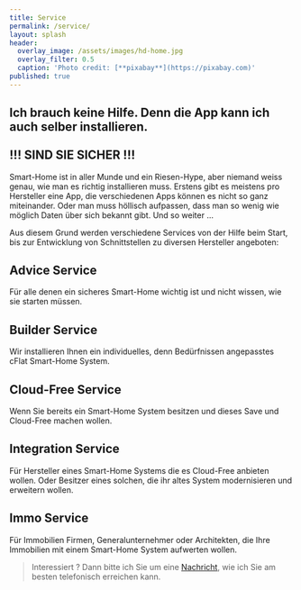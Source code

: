 ```yaml
---
title: Service
permalink: /service/
layout: splash
header:
  overlay_image: /assets/images/hd-home.jpg
  overlay_filter: 0.5
  caption: 'Photo credit: [**pixabay**](https://pixabay.com)'
published: true
---
```

<p></p>

## Ich brauch keine Hilfe. Denn die App kann ich auch selber installieren.<br><br>!!! SIND SIE SICHER !!!<br>

Smart-Home ist in aller Munde und ein Riesen-Hype, aber niemand weiss genau, wie man es richtig installieren muss. Erstens gibt es meistens pro Hersteller eine App, die verschiedenen Apps können es nicht so ganz miteinander. Oder man muss höllisch aufpassen, dass man so wenig wie möglich Daten über sich bekannt gibt. Und so weiter ...

Aus diesem Grund werden verschiedene Services von der Hilfe beim Start, bis zur Entwicklung von Schnittstellen zu diversen Hersteller angeboten:

## Advice Service

Für alle denen ein sicheres Smart-Home wichtig ist und nicht wissen, wie sie starten müssen. 

## Builder Service

Wir installieren Ihnen ein individuelles, denn Bedürfnissen angepasstes cFlat Smart-Home System. 

## Cloud-Free Service

Wenn Sie bereits ein Smart-Home System besitzen und dieses Save und Cloud-Free machen wollen.

## Integration Service

Für Hersteller eines Smart-Home Systems die es Cloud-Free anbieten wollen. Oder Besitzer eines solchen, die ihr altes System modernisieren und erweitern wollen.

## Immo Service

Für Immobilien Firmen, Generalunternehmer oder Architekten, die Ihre Immobilien mit einem Smart-Home System aufwerten wollen.


> Interessiert ? Dann bitte ich Sie um eine [Nachricht](/contact), wie ich Sie am besten telefonisch erreichen kann.
